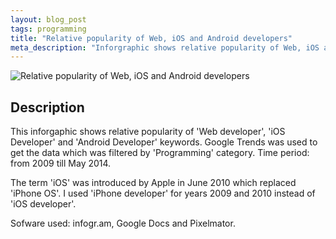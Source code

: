 ```yaml
---
layout: blog_post
tags: programming
title: "Relative popularity of Web, iOS and Android developers"
meta_description: "Inforgraphic shows relative popularity of Web, iOS and Android in developers"
---
```


![Relative popularity of Web, iOS and Android developers](/image/blog/2014-04-27-programming-trends-web-ios-android-developers.png)

## Description

This inforgaphic shows relative popularity of 'Web developer', 'iOS Developer' and 'Android Developer' keywords. Google Trends was used to get the data which was filtered by 'Programming' category. Time period: from 2009 till May 2014.

The term 'iOS' was introduced by Apple in June 2010 which replaced 'iPhone OS'. I used 'iPhone developer' for years 2009 and 2010 instead of 'iOS developer'.

Sofware used: infogr.am, Google Docs and Pixelmator.


